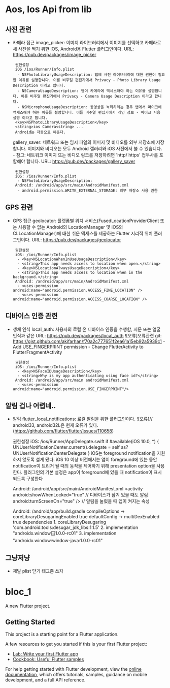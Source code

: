 # Aos, Ios Api from lib
## 사진 관련
 - 카메라 접근
    image_picker: 이미지 라이브러리에서 이미지를 선택하고 카메라로 새 사진을 찍기 위한 iOS, Android용 Flutter 플러그인이다.
        URL: https://pub.dev/packages/image_picker

        권한설정
        iOS /ios/Runner/Info.plist
         - NSPhotoLibraryUsageDescription: 앱에 사진 라이브러리에 대한 권한이 필요한 이유를 설명합니다. 이를 비주얼 편집기에서 Privacy - Photo Library Usage Description 이라고 합니다.
         - NSCameraUsageDescription: 앱이 카메라에 액세스해야 하는 이유를 설명합니다. 이를 비주얼 편집기에서 Privacy - Camera Usage Description 이라고 합니다.
         - NSMicrophoneUsageDescription: 동영상을 녹화하려는 경우 앱에서 마이크에 액세스해야 하는 이유를 설명합니다. 이를 비주얼 편집기에서 개인 정보 - 마이크 사용 설명 이라고 합니다.
        <key>NSPhotoLibraryUsageDescription</key>
        <string>ios Camera<string> ...
        Android는 자동으로 해준다.
        
    gallery_saver: 네트워크 또는 임시 파일의 이미지 및 비디오를 외부 저장소에 저장합니다. 이미지와 비디오는 모두 Android 갤러리와 iOS 사진에서 볼 수 있습니다. - 참고: 네트워크 이미지 또는 비디오 링크를 저장하려면 'http/ https' 접두사를 포함해야 합니다.
        URL: https://pub.dev/packages/gallery_saver
        
        권한설정
        iOS: /ios/Runner/Info.plist
         - NSPhotoLibraryUsageDescription: 
        Android: /android/app/src/main/AndroidManifest.xml
         - android.permission.WRITE_EXTERNAL_STORAGE: 외부 저장소 사용 권한
## GPS 관련         
 - GPS 접근
    geolocator: 플랫폼별 위치 서비스(FusedLocationProviderClient 또는 사용할 수 없는 Android의 LocationManager 및 iOS의 CLLocationManager)에 대한 쉬운 액세스를 제공하는 Flutter 지리적 위치 플러그인이다.
        URL: https://pub.dev/packages/geolocator

        권한설정
        iOS: /ios/Runner/Info.plist
         - <key>NSLocationWhenInUseUsageDescription</key>
         - <string>This app needs access to location when open.</string>
         - <key>NSLocationAlwaysUsageDescription</key>
         - <string>This app needs access to location when in the background.</string>
        Android: /android/app/src/main/AndroidManifest.xml
         - <uses-permission android:name="android.permission.ACCESS_FINE_LOCATION" />
         - <uses-permission android:name="android.permission.ACCESS_COARSE_LOCATION" />
## 디바이스 인증 관련         
 - 생체 인식
    local_auth: 사용자의 로컬 온 디바이스 인증을 수행함, 지문 또는 얼굴 인식과 같은 
        URL: https://pub.dev/packages/local_auth
        ![오류]오류관련 git: https://gist.github.com/akifarhan/f70a2c777651f2ea61a15eb92a5939c1
            - Add USE_FINGERPRINT permission
            - Change FlutterActivity to FlutterFragmentActivity
    
        권한설정
        iOS: /ios/Runner/Info.plist
         - <key>NSFaceIDUsageDescription</key>
         - <string>Why is my app authenticating using face id?</string>
        Android: /android/app/src/main androidManifest.xml
         - <uses-permission android:name="android.permission.USE_FINGERPRINT"/>
## 알림 겁나 어렵네..          
 - 알림
    flutter_local_notifications: 로컬 알림을 위한 플러그인이다.
    ![오류]// android33, android32L은 현재 오류가 있다. (https://github.com/flutter/flutter/issues/110658)

    권한설정
    iOS: /ios/Runner/AppDelegate.swift
        if #available(iOS 10.0, *) {
            UNUserNotificationCenter.current().delegate = self as? UNUserNotificationCenterDelegate
        }
        iOS는 foreground notification을 지원하지 않도록 설계 됐다. iOS 10 이상 버전에서는 앱이 foreground에 있는 동안 notification이 트리거 될 때의 동작을 제어하기 위해 presentation option을 사용한다. 플러그인의 기본 설정은 app이 foreground에 있을 때 notification이 표시되도록 구성한다

    Android: /android/app/src/main/AndroidManifest.xml
        <activity 
        android:showWhenLocked="true" // 디바이스가 잠겨 있을 때도 알림
        android:turnScreenOn="true" /> // 알림을 눌렀을 때 앱이 켜지는 속성

    Android: /android/app/build.gradle
        compileOptions -> coreLibraryDesugaringEnabled true
        defaultConfig -> multiDexEnabled true
        dependencies
            1. coreLibraryDesugaring 'com.android.tools:desugar_jdk_libs:1.1.5'
            2. implementation "androidx.window:window:1.0.0-rc01"
            3. implementation "androidx.window:window-java:1.0.0-rc01"

## 그냥저냥
 - 제발 plist <string></string> 닫기 태그좀 쓰자
    
        

        
 
# bloc_1

A new Flutter project.

## Getting Started

This project is a starting point for a Flutter application.

A few resources to get you started if this is your first Flutter project:

- [Lab: Write your first Flutter app](https://docs.flutter.dev/get-started/codelab)
- [Cookbook: Useful Flutter samples](https://docs.flutter.dev/cookbook)

For help getting started with Flutter development, view the
[online documentation](https://docs.flutter.dev/), which offers tutorials,
samples, guidance on mobile development, and a full API reference.
